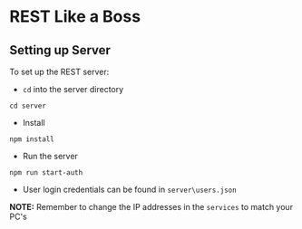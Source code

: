 # REST Like a Boss

## Setting up Server
To set up the REST server:
* `cd` into the server directory

`cd server`

* Install

`npm install`

* Run the server

`npm run start-auth`

* User login credentials can be found in `server\users.json`

**NOTE:** Remember to change the IP addresses in the `services` to match your PC's
